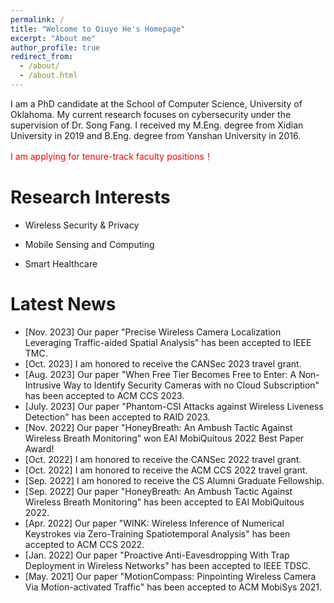 ```yaml
---
permalink: /
title: "Welcome to Qiuye He's Homepage"
excerpt: "About me"
author_profile: true
redirect_from: 
  - /about/
  - /about.html
---
```




I am a PhD candidate at the School of Computer Science, University of Oklahoma. My current research focuses on cybersecurity under the supervision of Dr. Song Fang. I received my M.Eng. degree from Xidian University in 2019 and B.Eng. degree from Yanshan University in 2016.

<font color='red'> I am applying for tenure-track faculty positions！ </font><br />

Research Interests
======

+ Wireless Security & Privacy 

+ Mobile Sensing and Computing

+ Smart Healthcare 

Latest News
======

+ [Nov. 2023] Our paper "Precise Wireless Camera Localization Leveraging Traffic-aided Spatial Analysis" has been accepted to IEEE TMC.
+ [Oct. 2023] I am honored to receive the CANSec 2023 travel grant.
+ [Aug. 2023] Our paper "When Free Tier Becomes Free to Enter: A Non-Intrusive Way to Identify Security Cameras with no Cloud Subscription" has been accepted to ACM CCS 2023. 
+ [July. 2023] Our paper "Phantom-CSI Attacks against Wireless Liveness Detection" has been accepted to RAID 2023. 
+ [Nov. 2022] Our paper "HoneyBreath: An Ambush Tactic Against Wireless Breath Monitoring" won EAI MobiQuitous 2022 Best Paper Award!
+ [Oct. 2022] I am honored to receive the CANSec 2022 travel grant.
+ [Oct. 2022] I am honored to receive the ACM CCS 2022 travel grant. 
+ [Sep. 2022] I am honored to receive the CS Alumni Graduate Fellowship. 
+ [Sep. 2022] Our paper "HoneyBreath: An Ambush Tactic Against Wireless Breath Monitoring" has been accepted to EAI MobiQuitous 2022. 
+ [Apr. 2022] Our paper "WINK: Wireless Inference of Numerical Keystrokes via Zero-Training Spatiotemporal Analysis" has been accepted to ACM CCS 2022. 
+ [Jan. 2022] Our paper "Proactive Anti-Eavesdropping With Trap Deployment in Wireless Networks" has been accepted to IEEE TDSC.
+ [May. 2021] Our paper "MotionCompass: Pinpointing Wireless Camera Via Motion-activated Traffic" has been accepted to ACM MobiSys 2021.


